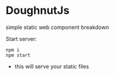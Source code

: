 # DoughnutJs

simple static web component breakdown


Start server:

```
npm i
npm start
```
* this will serve your static files
